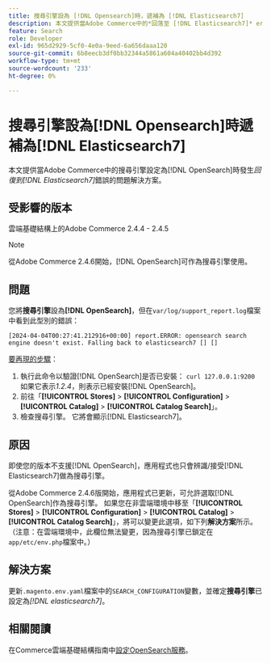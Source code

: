 ```yaml
---
title: 搜尋引擎設為 [!DNL Opensearch]時，遞補為 [!DNL Elasticsearch7]
description: 本文提供當Adobe Commerce中的*回落至 [!DNL Elasticsearch7]* error occurs when the search engine is set to [!DNL OpenSearch] 時問題的解決方案。
feature: Search
role: Developer
exl-id: 965d2929-5cf0-4e0a-9eed-6a656daaa120
source-git-commit: 6b8eecb3df0bb32344a5861a604a40402bb4d392
workflow-type: tm+mt
source-wordcount: '233'
ht-degree: 0%

---
```


# 搜尋引擎設為[!DNL Opensearch]時遞補為[!DNL Elasticsearch7]

本文提供當Adobe Commerce中的搜尋引擎設定為[!DNL OpenSearch]時發生&#x200B;*回復到[!DNL Elasticsearch7]*&#x200B;錯誤的問題解決方案。

## 受影響的版本

雲端基礎結構上的Adobe Commerce 2.4.4 - 2.4.5

>[!NOTE]
>
>從Adobe Commerce 2.4.6開始，[!DNL OpenSearch]可作為搜尋引擎使用。

## 問題

您將&#x200B;**搜尋引擎**&#x200B;設為&#x200B;**[!DNL OpenSearch]**，但在`var/log/support_report.log`檔案中看到此型別的錯誤：

```[2024-04-04T00:27:41.212916+00:00] report.ERROR: opensearch search engine doesn't exist. Falling back to elasticsearch7 [] []```

<u>要再現的步驟</u>：

1. 執行此命令以驗證[!DNL OpenSearch]是否已安裝： `curl 127.0.0.1:9200`<br>
如果它表示*1.2.4*，則表示已經安裝[!DNL OpenSearch]。
1. 前往「**[!UICONTROL Stores]** > **[!UICONTROL Configuration]** > **[!UICONTROL Catalog]** > **[!UICONTROL Catalog Search]**」。
1. 檢查搜尋引擎。 它將會顯示[!DNL Elasticsearch7]。

## 原因

即使您的版本不支援[!DNL OpenSearch]，應用程式也只會辨識/接受[!DNL Elasticsearch7]做為搜尋引擎。

從Adobe Commerce 2.4.6版開始，應用程式已更新，可允許選取[!DNL OpenSearch]作為搜尋引擎。
如果您在非雲端環境中移至「**[!UICONTROL Stores]** > **[!UICONTROL Configuration]** > **[!UICONTROL Catalog]** > **[!UICONTROL Catalog Search]**」，將可以變更此選項，如下列&#x200B;**解決方案**&#x200B;所示。
（注意：在雲端環境中，此欄位無法變更，因為搜尋引擎已鎖定在`app/etc/env.php`檔案中。）

## 解決方案

更新`.magento.env.yaml`檔案中的`SEARCH_CONFIGURATION`變數，並確定&#x200B;**搜尋引擎**&#x200B;已設定為&#x200B;*[!DNL elasticsearch7]*。

## 相關閱讀

在Commerce雲端基礎結構指南中[設定OpenSearch服務](https://experienceleague.adobe.com/docs/commerce-cloud-service/user-guide/configure/service/opensearch.html?lang=zh-Hant)。
